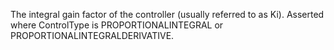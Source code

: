 The integral gain factor of the controller (usually referred to as Ki).  Asserted where ControlType is PROPORTIONALINTEGRAL or PROPORTIONALINTEGRALDERIVATIVE.

